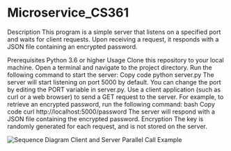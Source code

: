 # Microservice_CS361

Description
This program is a simple server that listens on a specified port and waits for client requests. Upon receiving a request, it responds with a JSON file containing an encrypted password.

Prerequisites
Python 3.6 or higher
Usage
Clone this repository to your local machine.
Open a terminal and navigate to the project directory.
Run the following command to start the server:
Copy code
python server.py
The server will start listening on port 5000 by default. You can change the port by editing the PORT variable in server.py.
Use a client application (such as curl or a web browser) to send a GET request to the server. For example, to retrieve an encrypted password, run the following command:
bash
Copy code
curl http://localhost:5000/password
The server will respond with a JSON file containing the encrypted password.
Encryption
The key is randomly generated for each request, and is not stored on the server. 



![Sequence Diagram Client and Server Parallel Call Example](https://user-images.githubusercontent.com/61522594/218634573-b0711073-47c5-4761-b622-089dbf22f337.jpg)

